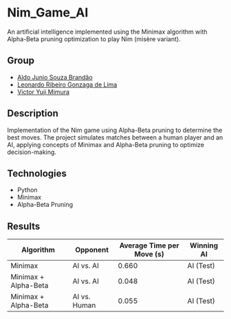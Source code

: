# Nim_Game_AI
An artificial intelligence implemented using the Minimax algorithm with Alpha-Beta pruning optimization to play Nim (misère variant).

## Group
* [Aldo Junio Souza Brandão](https://github.com/AldoJDev)
* [Leonardo Ribeiro Gonzaga de Lima](https://github.com/cc23579)
* [Victor Yuji Mimura](https://github.com/VictorYJM)

## Description
Implementation of the Nim game using Alpha-Beta pruning to determine the best moves. The project simulates matches between a human player and an AI, applying concepts of Minimax and Alpha-Beta pruning to optimize decision-making.

## Technologies
* Python
* Minimax
* Alpha-Beta Pruning

## Results
| **Algorithm**            | **Opponent**    | **Average Time per Move (s)** | **Winning AI**  |
|--------------------------|-----------------|-------------------------------|-----------------|
| Minimax                  | AI vs. AI       | 0.660                         | AI (Test)       |
| Minimax + Alpha-Beta     | AI vs. AI       | 0.048                         | AI (Test)       |
| Minimax + Alpha-Beta     | AI vs. Human    | 0.055                         | AI (Test)       |
